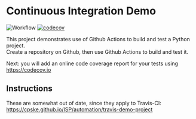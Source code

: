 Continuous Integration Demo
============================
![Workflow](https://github.com/dzptahh/demo-pyci/actions/workflows/python-app.yml/badge.svg)
[![codecov](https://codecov.io/gh/dzptahh/demo-pyci/branch/Master/graph/badge.svg?token=RWL8OC4GZ7)](https://codecov.io/gh/dzptahh/demo-pyci)

This project demonstrates use of Github Actions to build and test a Python project.  
Create a repository on Github, then use Github Actions to build and test it.

Next: you will add an online code coverage report for your tests using <https://codecov.io>

## Instructions

These are somewhat out of date, since they apply to Travis-CI:
<https://cpske.github.io/ISP/automation/travis-demo-project>


